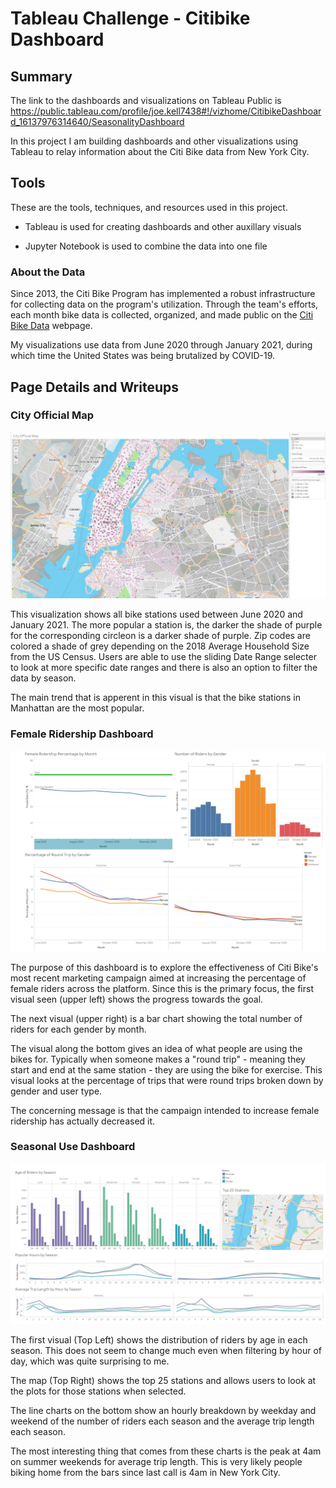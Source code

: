 # Tableau Challenge - Citibike Dashboard

## Summary

The link to the dashboards and visualizations on Tableau Public is <https://public.tableau.com/profile/joe.kell7438#!/vizhome/CitibikeDashboard_16137976314640/SeasonalityDashboard>

In this project I am building dashboards and other visualizations using Tableau to relay information about the Citi Bike data from New York City.

## Tools
These are the tools, techniques, and resources used in this project.

* Tableau is used for creating dashboards and other auxillary visuals

* Jupyter Notebook is used to combine the data into one file

### About the Data

Since 2013, the Citi Bike Program has implemented a robust infrastructure for collecting data on the program's utilization. Through the team's efforts, each month bike data is collected, organized, and made public on the [Citi Bike Data](https://www.citibikenyc.com/system-data) webpage.

My visualizations use data from June 2020 through January 2021, during which time the United States was being brutalized by COVID-19.

## Page Details and Writeups

### City Official Map

![City official map visual](FinalImages/CityOfficial.PNG)

This visualization shows all bike stations used between June 2020 and January 2021. The more popular a station is, the darker the shade of purple for the corresponding circleon is a darker shade of purple. Zip codes are colored a shade of grey depending on the 2018 Average Household Size from the US Census. Users are able to use the sliding Date Range selecter to look at more specific date ranges and there is also an option to filter the data by season.

The main trend that is apperent in this visual is that the bike stations in Manhattan are the most popular.


### Female Ridership Dashboard

![Female Ridership Dashboard](FinalImages/FemaleRidership.PNG)

The purpose of this dashboard is to explore the effectiveness of Citi Bike's most recent marketing campaign aimed at increasing the percentage of female riders across the platform. Since this is the primary focus, the first visual seen (upper left) shows the progress towards the goal.

The next visual (upper right) is a bar chart showing the total number of riders for each gender by month.

The visual along the bottom gives an idea of what people are using the bikes for. Typically when someone makes a "round trip" - meaning they start and end at the same station - they are using the bike for exercise. This visual looks at the percentage of trips that were round trips broken down by gender and user type.

The concerning message is that the campaign intended to increase female ridership has actually decreased it.


### Seasonal Use Dashboard

![Seasonality Dashboard](FinalImages/SeasonalityDashboard.PNG)

The first visual (Top Left) shows the distribution of riders by age in each season. This does not seem to change much even when filtering by hour of day, which was quite surprising to me.

The map (Top Right) shows the top 25 stations and allows users to look at the plots for those stations when selected.

The line charts on the bottom show an hourly breakdown by weekday and weekend of the number of riders each season and the average trip length each season.

The most interesting thing that comes from these charts is the peak at 4am on summer weekends for average trip length. This is very likely people biking home from the bars since last call is 4am in New York City.